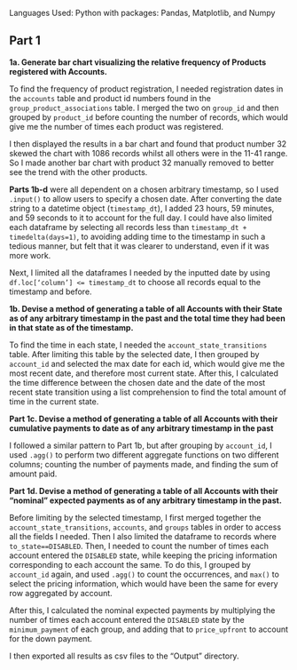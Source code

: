 Languages Used: Python with packages: Pandas, Matplotlib, and Numpy

## Part 1

**1a. Generate bar chart visualizing the relative frequency of Products registered with Accounts.**

To find the frequency of product registration, I needed registration dates in the `accounts` table and product id numbers found in the `group_product_associations` table. I merged the two on `group_id` and then grouped by `product_id` before counting the number of records, which would give me the number of times each product was registered. 

I then displayed the results in a bar chart and found that product number 32 skewed the chart with 1086 records whilst all others were in the 11-41 range. So I made another bar chart with product 32 manually removed to better see the trend with the other products. 

**Parts 1b-d** were all dependent on a chosen arbitrary timestamp, so I used `.input()` to allow users to specify a chosen date. After converting the date string to a datetime object (`timestamp_dt`), I added 23 hours, 59 minutes, and 59 seconds to it to account for the full day. I could have also limited each dataframe by selecting all records less than `timestamp_dt + timedelta(days=1)`, to avoiding adding time to the timestamp in such a tedious manner, but felt that it was clearer to understand, even if it was more work. 

Next, I limited all the dataframes I needed by the inputted date by using `df.loc[‘column’] <= timestamp_dt` to choose all records equal to the timestamp and before. 

**1b. Devise a method of generating a table of all Accounts with their State as of any arbitrary timestamp in the past and the total time they had been in that state as of the timestamp.**

To find the time in each state, I needed the `account_state_transitions` table. After limiting this table by the selected date, I then grouped by `account_id` and selected the max date for each id, which would give me the most recent date, and therefore most current state. After this, I calculated the time difference between the chosen date and the date of the most recent state transition using a list comprehension to find the total amount of time in the current state.

**Part 1c. Devise a method of generating a table of all Accounts with their cumulative payments to date as of any arbitrary timestamp in the past**

I followed a similar pattern to Part 1b, but after grouping by `account_id`, I used `.agg()` to perform two different aggregate functions on two different columns; counting the number of payments made, and finding the sum of amount paid.  

**Part 1d. Devise a method of generating a table of all Accounts with their “nominal” expected payments as of any arbitrary timestamp in the past.**

Before limiting by the selected timestamp, I first merged together the `account_state_transitions`, `accounts`, and `groups` tables in order to access all the fields I needed. Then I also limited the dataframe to records where `to_state==DISABLED`. Then, I needed to count the number of times each account entered the `DISABLED` state, while keeping the pricing information corresponding to each account the same. To do this, I grouped by `account_id` again, and used `.agg()` to count the occurrences, and `max()` to select the pricing information, which would have been the same for every row aggregated by account. 

After this, I calculated the nominal expected payments by multiplying the number of times each account entered the `DISABLED` state by the `minimum_payment` of each group, and adding that to `price_upfront` to account for the down payment. 

I then exported all results as csv files to the “Output” directory. 
